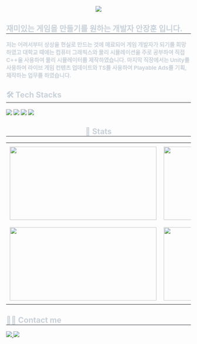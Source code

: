 <div align="center">
  <img src="https://capsule-render.vercel.app/api?type=waving&color=gradient&height=120&text=&animation=&fontColor=000000&fontSize=70" />
</div>

<div style="text-align: left;"> 
  <h2 style="border-bottom: 1px solid #21262d; color: #c9d1d9;">재미있는 게임을 만들기를 원하는 개발자 안장훈 입니다.</h2>  
  <div style="font-weight: 700; font-size: 15px; text-align: left; color: #c9d1d9;">
    저는 어려서부터 상상을 현실로 만드는 것에 매료되어 게임 개발자가 되기를 희망하였고 
    대학교 때에는 컴퓨터 그래픽스와 물리 시뮬레이션을 주로 공부하여 직접 C++을 사용하여 
    물리 시뮬레이터를 제작하였습니다. 마지막 직장에서는 Unity를 사용하여 
    라이브 게임 컨텐츠 업데이트와 TS를 사용하여 Playable Ads를 기획, 제작하는 업무를 하였습니다.
  </div> 
</div>

<div style="text-align: left;">
  <h2 style="border-bottom: 1px solid #21262d; color: #c9d1d9;">🛠️ Tech Stacks</h2> 
  <div style="text-align: left;"> 
    <img src="https://img.shields.io/badge/C++-00599C?style=for-the-badge&logo=C%2B%2B&logoColor=white">
    <img src="https://img.shields.io/badge/c%23-%23239120.svg?style=for-the-badge&logo=csharp&logoColor=white">
    <img src="https://img.shields.io/badge/unity-%23000000.svg?style=for-the-badge&logo=unity&logoColor=white">
    <img src="https://img.shields.io/badge/unrealengine-%23313131.svg?style=for-the-badge&logo=unrealengine&logoColor=white">
  </div>
</div>

<div style="text-align: center;"> 
  <h2 style="border-bottom: 1px solid #21262d; color: #c9d1d9;">🏅 Stats</h2>
  <table style="margin: auto; text-align: center;">
    <tr>
      <td style="padding: 10px; vertical-align: middle;">
        <img src="https://github-readme-stats.vercel.app/api?username=wkdgns135&theme=radical&show_icons=true" width="400" height="200"/>
      </td>
      <td style="padding: 10px; vertical-align: middle;">
        <img src="https://github-readme-stats.vercel.app/api/top-langs/?username=wkdgns135&layout=compact&bg_color=180,000000,&title_color=000000&text_color=000000&hide=html,css" width="400" height="200"/>
      </td>
    </tr>
    <tr>
      <td style="padding: 10px; vertical-align: middle;">
        <img src="http://mazassumnida.wtf/api/v2/generate_badge?boj=wkdgns135" width="400" height="200"/>
      </td>
      <td style="padding: 10px; vertical-align: middle;">
        <img src="http://mazandi.herokuapp.com/api?handle=wkdgns135&theme=warm" width="400" height="200"/>
      </td>
    </tr>
  </table>
</div>


<div style="text-align: left;">
  <h2 style="border-bottom: 1px solid #21262d; color: #c9d1d9;">🧑‍💻 Contact me</h2> 
  <div style="text-align: left;"> 
    <a href="https://pig-tag.tistory.com/">
      <img src="https://img.shields.io/badge/Tistory-000000?style=for-the-badge&logo=Tistory&logoColor=white">
    </a>
    <a href="mailto:wkdgns135@gmail.com">
      <img src="https://img.shields.io/badge/Gmail-EA4335?style=for-the-badge&logo=Gmail&logoColor=white">
    </a>
  </div> 
</div>
